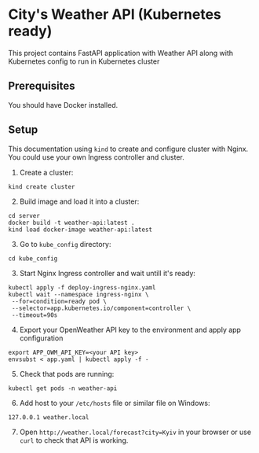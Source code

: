 # City's Weather API (Kubernetes ready)

This project contains FastAPI application with Weather API along with Kubernetes config to run in Kubernetes cluster

## Prerequisites

You should have Docker installed.

## Setup

This documentation using `kind` to create and configure cluster with Nginx. You could use your own Ingress controller and cluster.

1. Create a cluster:

```shell
kind create cluster
```

2. Build image and load it into a cluster:

```shell
cd server
docker build -t weather-api:latest .
kind load docker-image weather-api:latest
```

3. Go to `kube_config` directory:

```shell
cd kube_config
```

3. Start Nginx Ingress controller and wait untill it's ready:

```shell
kubectl apply -f deploy-ingress-nginx.yaml
kubectl wait --namespace ingress-nginx \
 --for=condition=ready pod \
 --selector=app.kubernetes.io/component=controller \
 --timeout=90s
```

4. Export your OpenWeather API key to the environment and apply app configuration

```shell
export APP_OWM_API_KEY=<your API key>
envsubst < app.yaml | kubectl apply -f -
```

5. Check that pods are running:

```shell
kubectl get pods -n weather-api
```

6. Add host to your `/etc/hosts` file or similar file on Windows:

```shell
127.0.0.1 weather.local
```

7. Open `http://weather.local/forecast?city=Kyiv` in your browser or use `curl` to check that API is working.
